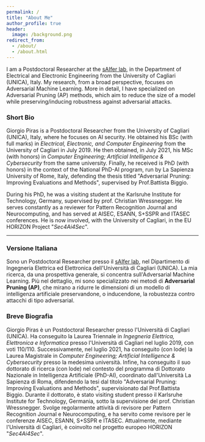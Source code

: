 ```yaml
---
permalink: /
title: "About Me"
author_profile: true
header: 
  image: /background.png
redirect_from: 
  - /about/
  - /about.html
---
```


I am a Postdoctoral Researcher at the [sAIfer lab](https://www.saiferlab.ai/), in the Department of Electrical and Electronic Engineering from the University of Cagliari (UNICA), Italy. My research, from a broad perspective, focuses on Adversarial Machine Learning. More in detail, I have specialized on Adversarial Pruning (AP) methods, which aim to reduce the size of a model while preserving/inducing robustness against adversarial attacks.

### Short Bio 
Giorgio Piras is a Postdoctoral Researcher from the University of Cagliari (UNICA), Italy, where he focuses on AI security. 
He obtained his BSc (with full marks) in _Electrical, Electronic, and Computer Engineering_ from the University of Cagliari in July 2019. 
He then obtained, in July 2021, his MSc (with honors) in _Computer Engineering; Artificial Intelligence & Cybersecurity_ from the same university. 
Finally, he received is PhD (with honors) in the context of the National PhD-AI program, run by La Sapienza University of Rome, Italy, defending the thesis titled "Adversarial Pruning: Improving Evaluations and Methods", supervised by Prof.Battista Biggio. 

During his PhD, he was a visiting student at the Karlsruhe Institute for Technology, Germany, supervised by prof. Christian Wressnegger.
He serves constantly as a reviewer for Pattern Recognition Journal and Neurocomputing, and has served at AISEC, ESANN, S+SSPR and ITASEC conferences. 
He is now involved, with the University of Cagliari, in the EU HORIZON Project "_Sec4Ai4Sec_". 

--- 

### Versione Italiana 

Sono un Postdoctoral Researcher presso il [sAIfer lab](https://www.saiferlab.ai/), nel Dipartimento di Ingegneria Elettrica ed Elettronica dell'Università di Cagliari (UNICA). La mia ricerca, da una prospettiva generale, si concentra sull'Adversarial Machine Learning. Più nel dettaglio, mi sono specializzato nei metodi di **Adversarial Pruning (AP)**, che mirano a ridurre le dimensioni di un modello di intelligenza artificiale preservandone, o inducendone, la robustezza contro attacchi di tipo adversarial.

### Breve Biografia  
Giorgio Piras è un Postdoctoral Researcher presso l'Università di Cagliari (UNICA). 
Ha conseguito la Laurea Triennale in _Ingegneria Elettrica, Elettronica e Informatica_ presso l'Università di Cagliari nel luglio 2019, con voti 110/110.
Successivamente, nel luglio 2021, ha conseguito (con lode) la Laurea Magistrale in _Computer Engineering; Artificial Intelligence & Cybersecurity_ presso la medesima università.
Infine, ha conseguito il suo dottorato di ricerca (con lode) nel contesto del programma di Dottorato Nazionale in Intelligenza Artificiale (PhD-AI), coordinato dall'Università La Sapienza di Roma, difendendo la tesi dal titolo "Adversarial Pruning: Improving Evaluations and Methods", supervisionato dal Prof.Battista Biggio. 
Durante il dottorato, è stato visiting student presso il Karlsruhe Institute for Technology, Germania, sotto la supervisione del prof. Christian Wressnegger. Svolge regolarmente attività di revisore per Pattern Recognition Journal e Neurocomputing, e ha servito come revisore per le conferenze AISEC, ESANN, S+SSPR e ITASEC. 
Attualmente, mediante l'Università di Cagliari, è coinvolto nel progetto europeo HORIZON "_Sec4Ai4Sec_".
